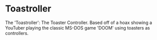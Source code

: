 # Toastroller
The 'Toastroller': The Toaster Controller. Based off of a hoax showing a YouTuber playing the classic MS-DOS game 'DOOM' using toasters as controllers.
